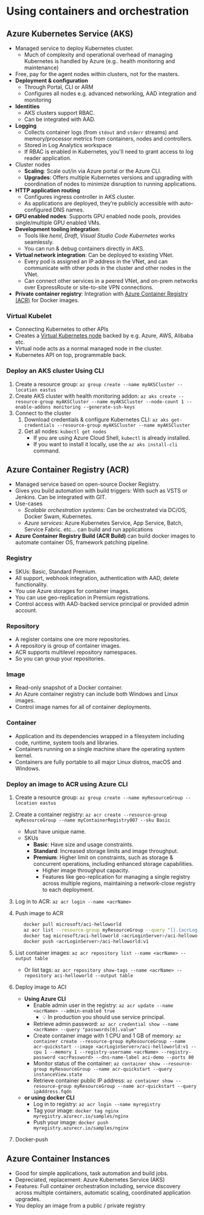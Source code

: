 # Using containers and orchestration

## Azure Kubernetes Service (AKS)

- Managed service to deploy Kubernetes cluster.
  - Much of complexity and operational overhead of managing Kubernetes is handled by Azure (e.g.. health monitoring and maintenance)
- Free, pay for the agent nodes within clusters, not for the masters.
- **Deployment & configuration**
  - Through Portal, CLI or ARM
  - Configures all nodes e.g. advanced networking, AAD integration and monitoring
- **Identities**
  - AKS clusters support RBAC.
  - Can be integrated with AAD.
- **Logging**
  - Collects container logs (from `stdout` and `stderr` streams) and memory/processor metrics from containers, nodes and controllers.
  - Stored in Log Analytics workspace
  - If RBAC is enabled in Kubernetes, you'll need to grant access to log reader application.
- Cluster nodes
  - **Scaling**: Scale out/in via Azure portal or the Azure CLI.
  - **Upgrades**: Offers multiple Kubernetes versions and upgrading with coordination of nodes to minimize disruption to running applications.
- **HTTP application routing**
  - Configures ingress controller in AKS cluster.
  - As applications are deployed, they’re publicly accessible with auto-configured DNS names.
- **GPU enabled nodes**: Supports GPU enabled node pools, provides single/multiple GPU enabled VMs.
- **Development tooling integration**:
  - Tools like *heml*, *Draft*, *Visual Studio Code Kubernetes* works seamlessly.
  - You can run & debug containers directly in AKS.
- **Virtual network integration**: Can be deployed to existing VNet.
  - Every pod is assigned an IP address in the VNet, and can communicate with other pods in the cluster and other nodes in the VNet.
  - Can connect other services in a peered VNet, and on-prem networks over ExpressRoute or site-to-site VPN connections.
- **Private container registry**: Integration with [Azure Container Registry (ACR)](#azure-container-registry-acr) for Docker images.

### Virtual Kubelet

- Connecting Kubernetes to other APIs
- Creates a [Virtual Kubernetes node](#virtual-kubelet) backed by e.g. Azure, AWS, Alibaba etc.
- Virtual node acts as a normal managed node in the cluster.
- Kubernetes API on top, programmable back.

### Deploy an AKS cluster Using CLI

1. Create a resource group: `az group create --name myAKSCluster --location eastus`
2. Create AKS cluster with health monitoring addon: `az aks create --resource-group myAKSCluster --name myAKSCluster --node-count 1 --enable-addons monitoring --generate-ssh-keys`
3. Connect to the cluster
   1. Download credentials & configure Kubernetes CLI: `az aks get-credentials --resource-group myAKSCluster --name myAKSCluster`
   2. Get all nodes: `kubectl get nodes`
      - If you are using Azure Cloud Shell, `kubectl` is already installed.
      - If you want to install it locally, use the `az aks install-cli` command.

## Azure Container Registry (ACR)

- Managed service based on open-source Docker Registry.
- Gives you build automation with build triggers: With such as VSTS or Jenkins. Can be integrated with GIT.
- Use-cases
  - *Scalable orchestration systems*: Can be orchestrated via DC/OS, Docker Swam, Kubernetes.
  - *Azure services*: Azure Kubernetes Service, App Service, Batch, Service Fabric. etc... can build and run applications
- **Azure Container Registry Build (ACR Build)** can build docker images to automate container OS, framework patching pipeline.

### Registry

- SKUs: Basic, Standard Premium.
- All support, webhook integration, authentication with AAD, delete functionality.
- You use Azure storages for container images.
- You can use geo-replication in Premium registrations.
- Control access with AAD-backed service principal or provided admin account.

### Repository

- A register contains one ore more repositories.
- A repository is group of container images.
- ACR supports multilevel repository namespaces.
- So you can group your repositories.

### Image

- Read-only snapshot of a Docker container.
- An Azure container registry can include both Windows and Linux images.
- Control image names for all of container deployments.

### Container

- Application and its dependencies wrapped in a filesystem including code, runtime, system tools and libraries.
- Containers running on a single machine share the operating system kernel.
- Containers are fully portable to all major Linux distros, macOS and Windows.

### Deploy an image to ACR using Azure CLI

1. Create a resource group: `az group create --name myResourceGroup --location eastus`
2. Create a container registry: `az acr create --resource-group myResourceGroup --name myContainerRegistry007 --sku Basic`
   - Must have unique name.
   - SKUs
     - **Basic**: Have size and usage constraints.
     - **Standard**: Increased storage limits and image throughput.
     - **Premium**: Higher limit on constraints, such as storage & concurrent operations, including enhanced storage capabilities.
       - Higher image throughput capacity.
       - Features like geo-replication for managing a single registry across multiple regions, maintaining a network-close registry to each deployment.
3. Log in to ACR: `az acr login --name <acrName>`
4. Push image to ACR

   ```bash
      docker pull microsoft/aci-helloworld
      az acr list --resource-group myResourceGroup --query "[].{acrLoginServer:loginServer}" --output table
      docker tag microsoft/aci-helloworld <acrLoginServer>/aci-helloworld:v1
      docker push <acrLoginServer>/aci-helloworld:v1
   ```

5. List container images: `az acr repository list --name <acrName> --output table`
   - Or list tags: `az acr repository show-tags --name <acrName> --repository aci-helloworld --output table`
6. Deploy image to ACI
   - **Using Azure CLI**
     - Enable admin user in the registry: `az acr update --name <acrName> --admin-enabled true`
       - 💡 In production you should use service principal.
     - Retrieve admin password: `az acr credential show --name <acrName> --query "passwords[0].value"`
     - Create container image with 1 CPU and 1 GB of memory: `az container create --resource-group myResourceGroup --name acr-quickstart --image <acrLoginServer>/aci-helloworld:v1 --cpu 1 --memory 1 --registry-username <acrName> --registry-password <acrPassword> --dns-name-label aci-demo --ports 80`
     - Monitor status of the container: `az container show --resource-group myResourceGroup --name acr-quickstart --query instanceView.state`
     - Retrieve container public IP address: `az container show --resource-group myResourceGroup --name acr-quickstart --query ipAddress.fqdn`
   - **or using docker CLI**
     - Log in to registry: `az acr login --name myregistry`
     - Tag your image: `docker tag nginx myregistry.azurecr.io/samples/nginx`
     - Push your image: `docker push myregistry.azurecr.io/samples/nginx`
7. Docker-push

## Azure Container Instances

- Good for simple applications, task automation and build jobs.
- Depreciated, replacement: Azure Kubernetes Service (AKS)
- Features: Full container orchestration including, service discovery across multiple containers, automatic scaling, coordinated application upgrades.
- You deploy an image from a public / private registry
